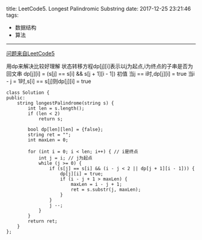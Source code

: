 title: LeetCode5. Longest Palindromic Substring
date: 2017-12-25 23:21:46
tags:
- 数据结构
- 算法
---

[问题来自LeetCode5](https://leetcode.com/problems/longest-palindromic-substring/description/)

用dp来解决比较好理解
状态转移方程dp[j][i]表示以j为起点,i为终点的子串是否为回文串
dp[j][i] = (s[j] == s[i] && s[j + 1][i - 1])
初值
当j == i时,dp[j][i] = true
当i - j = 1时,s[i] == s[j]则dp[j][i] = true

```
class Solution {
public:
    string longestPalindrome(string s) {
        int len = s.length();
        if (len < 2)
            return s;
        
        bool dp[len][len] = {false};
        string ret = "";
        int maxLen = 0;
        
        for (int i = 0; i < len; i++) { // i是终点
            int j = i; // j为起点
            while (j >= 0) {
                if (s[j] == s[i] && (i - j < 2 || dp[j + 1][i - 1])) {
                    dp[j][i] = true;
                    if (i - j + 1 > maxLen) {
                        maxLen = i - j + 1;
                        ret = s.substr(j, maxLen);
                    }
                }
                j --;
            }
        }
        return ret;
    }
};
```